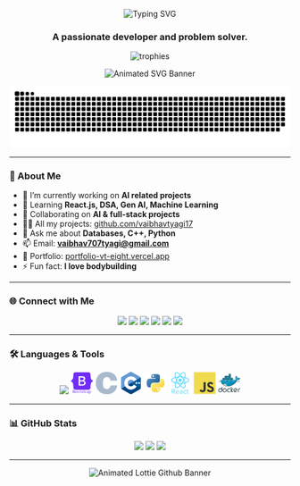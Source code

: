 <p align="center">
  <img src="https://readme-typing-svg.demolab.com?font=Fira+Code&size=32&pause=1000&width=435&lines=Hi+%F0%9F%91%8B%2C+I'm+Vaibhav;AI+Dev+|+Full-stack+Dev;Passionate+Problem+Solver;Always+Learning+%F0%9F%92%A1" alt="Typing SVG" />
</p>

<h3 align="center">A passionate developer and problem solver.</h3>

<p align="center">
  <img src="https://github-profile-trophy.vercel.app/?username=vaibhavtyagi17&margin-w=6&theme=onedark" alt="trophies" />
</p>

<p align="center">
  <img src="https://raw.githubusercontent.com/Akshay090/svg-banners/main/output/banner_4.svg" height="48" alt="Animated SVG Banner" />
</p>

<!-- Animated dark snake GIF (no workflow needed) -->
<p align="center">
  <img src="https://github.com/Platane/snk/raw/output/github-contribution-grid-snake-dark.svg" alt="Contribution Snake" style="max-width: 100%;"/>
</p>

---

### 🚀 About Me

- 🔭 I’m currently working on **AI related projects**
- 🌱 Learning **React.js, DSA, Gen AI, Machine Learning**
- 👯 Collaborating on **AI & full-stack projects**
- 👨‍💻 All my projects: [github.com/vaibhavtyagi17](https://github.com/vaibhavtyagi17)
- 💬 Ask me about **Databases, C++, Python**
- 📫 Email: **vaibhav707tyagi@gmail.com**
- 📄 Portfolio: [portfolio-vt-eight.vercel.app](https://portfolio-vt-eight.vercel.app/)
- ⚡ Fun fact: **I love bodybuilding**

---

### 🌐 Connect with Me

<p align="center">
  <a href="https://linkedin.com/in/vaibhav-tyagi-835448230"><img src="https://raw.githubusercontent.com/rahuldkjain/github-profile-readme-generator/master/src/images/icons/Social/linked-in-alt.svg" height="40" /></a>
  <a href="https://www.codechef.com/users/vaibhavtyagi17"><img src="https://cdn.jsdelivr.net/npm/simple-icons@3.1.0/icons/codechef.svg" height="40" /></a>
  <a href="https://www.hackerrank.com/vaibhav707tyagi"><img src="https://raw.githubusercontent.com/rahuldkjain/github-profile-readme-generator/master/src/images/icons/Social/hackerrank.svg" height="40" /></a>
  <a href="https://codeforces.com/profile/vaibhavtyagi123"><img src="https://raw.githubusercontent.com/rahuldkjain/github-profile-readme-generator/master/src/images/icons/Social/codeforces.svg" height="40" /></a>
  <a href="https://leetcode.com/vaibhav17062004"><img src="https://raw.githubusercontent.com/rahuldkjain/github-profile-readme-generator/master/src/images/icons/Social/leet-code.svg" height="40" /></a>
  <a href="https://auth.geeksforgeeks.org/user/vaibhav707tyagi/profile"><img src="https://raw.githubusercontent.com/rahuldkjain/github-profile-readme-generator/master/src/images/icons/Social/geeks-for-geeks.svg" height="40" /></a>
</p>

---

### 🛠️ Languages & Tools

<p align="center">
  <img src="https://cdn.worldvectorlogo.com/logos/arduino-1.svg" width="40"/>
  <img src="https://raw.githubusercontent.com/devicons/devicon/master/icons/bootstrap/bootstrap-plain-wordmark.svg" width="40"/>
  <img src="https://raw.githubusercontent.com/devicons/devicon/master/icons/c/c-original.svg" width="40"/>
  <img src="https://raw.githubusercontent.com/devicons/devicon/master/icons/cplusplus/cplusplus-original.svg" width="40"/>
  <img src="https://raw.githubusercontent.com/devicons/devicon/master/icons/python/python-original.svg" width="40"/>
  <img src="https://raw.githubusercontent.com/devicons/devicon/master/icons/react/react-original-wordmark.svg" width="40"/>
  <img src="https://raw.githubusercontent.com/devicons/devicon/master/icons/javascript/javascript-original.svg" width="40"/>
  <img src="https://raw.githubusercontent.com/devicons/devicon/master/icons/docker/docker-original-wordmark.svg" width="40"/>
  <!-- Add more tools if you wish -->
</p>

---

### 📊 GitHub Stats

<p align="center">
  <img src="https://github-readme-stats.vercel.app/api?username=vaibhavtyagi17&show_icons=true&theme=radical" height="180"/>
  <img src="https://github-readme-stats.vercel.app/api/top-langs?username=vaibhavtyagi17&layout=compact&show_icons=true&theme=radical" height="180"/>
  <img src="https://github-readme-streak-stats.herokuapp.com/?user=vaibhavtyagi17&theme=radical" height="180"/>
</p>

---

<!-- Cool animated GIF from LottieFiles -->
<p align="center">
  <img src="https://assets4.lottiefiles.com/packages/lf20_touohxv0.gif" alt="Animated Lottie Github Banner" height="140"/>
</p>
